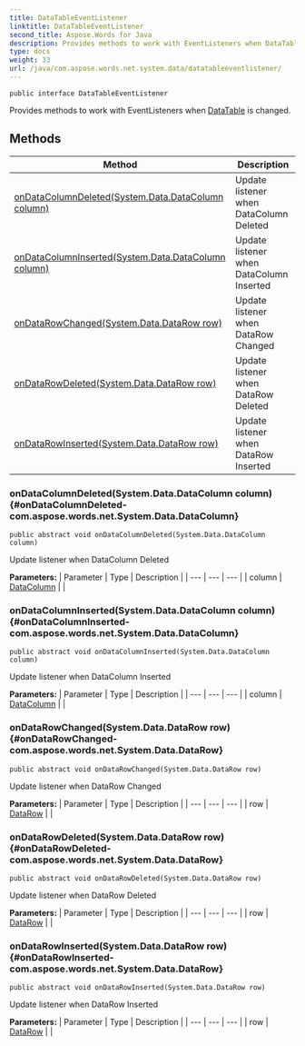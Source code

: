 ```yaml
---
title: DataTableEventListener
linktitle: DataTableEventListener
second_title: Aspose.Words for Java
description: Provides methods to work with EventListeners when DataTable is changed in Java.
type: docs
weight: 33
url: /java/com.aspose.words.net.system.data/datatableeventlistener/
---
```

```
public interface DataTableEventListener
```

Provides methods to work with EventListeners when [DataTable](../../com.aspose.words.net.system.data/datatable/) is changed.
## Methods

| Method | Description |
| --- | --- |
| [onDataColumnDeleted(System.Data.DataColumn column)](#onDataColumnDeleted-com.aspose.words.net.System.Data.DataColumn) | Update listener when DataColumn Deleted |
| [onDataColumnInserted(System.Data.DataColumn column)](#onDataColumnInserted-com.aspose.words.net.System.Data.DataColumn) | Update listener when DataColumn Inserted |
| [onDataRowChanged(System.Data.DataRow row)](#onDataRowChanged-com.aspose.words.net.System.Data.DataRow) | Update listener when DataRow Changed |
| [onDataRowDeleted(System.Data.DataRow row)](#onDataRowDeleted-com.aspose.words.net.System.Data.DataRow) | Update listener when DataRow Deleted |
| [onDataRowInserted(System.Data.DataRow row)](#onDataRowInserted-com.aspose.words.net.System.Data.DataRow) | Update listener when DataRow Inserted |
### onDataColumnDeleted(System.Data.DataColumn column) {#onDataColumnDeleted-com.aspose.words.net.System.Data.DataColumn}
```
public abstract void onDataColumnDeleted(System.Data.DataColumn column)
```


Update listener when DataColumn Deleted

**Parameters:**
| Parameter | Type | Description |
| --- | --- | --- |
| column | [DataColumn](../../com.aspose.words.net.system.data/datacolumn/) |  |

### onDataColumnInserted(System.Data.DataColumn column) {#onDataColumnInserted-com.aspose.words.net.System.Data.DataColumn}
```
public abstract void onDataColumnInserted(System.Data.DataColumn column)
```


Update listener when DataColumn Inserted

**Parameters:**
| Parameter | Type | Description |
| --- | --- | --- |
| column | [DataColumn](../../com.aspose.words.net.system.data/datacolumn/) |  |

### onDataRowChanged(System.Data.DataRow row) {#onDataRowChanged-com.aspose.words.net.System.Data.DataRow}
```
public abstract void onDataRowChanged(System.Data.DataRow row)
```


Update listener when DataRow Changed

**Parameters:**
| Parameter | Type | Description |
| --- | --- | --- |
| row | [DataRow](../../com.aspose.words.net.system.data/datarow/) |  |

### onDataRowDeleted(System.Data.DataRow row) {#onDataRowDeleted-com.aspose.words.net.System.Data.DataRow}
```
public abstract void onDataRowDeleted(System.Data.DataRow row)
```


Update listener when DataRow Deleted

**Parameters:**
| Parameter | Type | Description |
| --- | --- | --- |
| row | [DataRow](../../com.aspose.words.net.system.data/datarow/) |  |

### onDataRowInserted(System.Data.DataRow row) {#onDataRowInserted-com.aspose.words.net.System.Data.DataRow}
```
public abstract void onDataRowInserted(System.Data.DataRow row)
```


Update listener when DataRow Inserted

**Parameters:**
| Parameter | Type | Description |
| --- | --- | --- |
| row | [DataRow](../../com.aspose.words.net.system.data/datarow/) |  |

